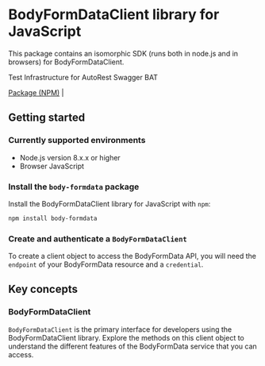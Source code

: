 # BodyFormDataClient library for JavaScript

This package contains an isomorphic SDK (runs both in node.js and in browsers) for BodyFormDataClient.

Test Infrastructure for AutoRest Swagger BAT

[Package (NPM)](https://www.npmjs.com/package/body-formdata) |

## Getting started

### Currently supported environments

- Node.js version 8.x.x or higher
- Browser JavaScript


### Install the `body-formdata` package

Install the BodyFormDataClient library for JavaScript with `npm`:

```bash
npm install body-formdata
```

### Create and authenticate a `BodyFormDataClient`

To create a client object to access the BodyFormData API, you will need the `endpoint` of your BodyFormData resource and a `credential`.
## Key concepts

### BodyFormDataClient

`BodyFormDataClient` is the primary interface for developers using the BodyFormDataClient library. Explore the methods on this client object to understand the different features of the BodyFormData service that you can access.

